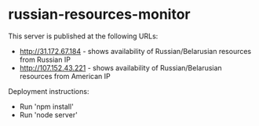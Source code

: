 # russian-resources-monitor

This server is published at the following URLs:
* http://31.172.67.184 - shows availability of Russian/Belarusian resources from Russian IP
* http://107.152.43.221 - shows availability of Russian/Belarusian resources from American IP

Deployment instructions:
* Run 'npm install'
* Run 'node server'
